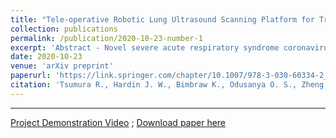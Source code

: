 ```yaml
---
title: "Tele-operative Robotic Lung Ultrasound Scanning Platform for Triage of COVID-19 Patients"
collection: publications
permalink: /publication/2020-10-23-number-1
excerpt: 'Abstract - Novel severe acute respiratory syndrome coronavirus 2 (SARS-CoV-2) has become a pandemic of epic proportions and a global response to prepare health systems worldwide is of utmost importance. In addition to its cost-effectiveness in a resources-limited setting, lung ultrasound (LUS) has emerged as a rapid noninvasive imaging tool for the diagnosis of COVID-19 infected patients. Concerns surrounding LUS include the disparity of infected patients and healthcare providers, relatively small number of physicians and sonographers capable of performing LUS, and most importantly, the requirement for substantial physical contact between the patient and operator, increasing the risk of transmission. Mitigation of the spread of the virus is of paramount importance. A 2-dimensional (2D) tele-operative robotic platform capable of performing LUS in for COVID-19 infected patients may be of significant benefit. The authors address the aforementioned issues surrounding the use of LUS in the application of COVID- 19 infected patients. In addition, first time application, feasibility and safety were validated in three healthy subjects, along with 2D image optimization and comparison for overall accuracy. Preliminary results demonstrate that the proposed platform allows for successful acquisition and application of LUS in humans.'
date: 2020-10-23
venue: 'arXiv preprint'
paperurl: 'https://link.springer.com/chapter/10.1007/978-3-030-60334-2_11'
citation: 'Tsumura R., Hardin J. W., Bimbraw K., Odusanya O. S., Zheng Y., Hill J. C., Hoffmann B., Soboyejo W., Zhang H. (2020) Tele-operative Robotic Lung Ultrasound Scanning Platform for Triage of COVID-19 Patients. In: <i>arXiv preprint arXiv:2010.12335.</i> https://arxiv.org/abs/2010.12335.'
---
```

---
<a href="https://www.youtube.com/watch?v=_Zr0HbDOzEc">Project Demonstration Video</a> ; [Download paper here](http://bimbraw.github.io/files/Robotic_LUS_Ryosuke_Paper.pdf)
